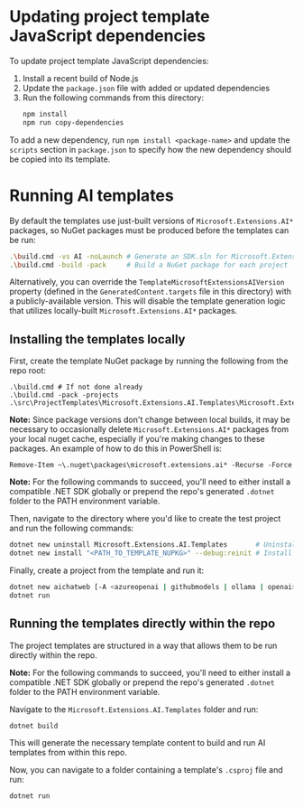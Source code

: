 # Updating project template JavaScript dependencies

To update project template JavaScript dependencies:
1. Install a recent build of Node.js
2. Update the `package.json` file with added or updated dependencies
3. Run the following commands from this directory:
    ```sh
    npm install
    npm run copy-dependencies
    ```

To add a new dependency, run `npm install <package-name>` and update the `scripts` section in `package.json` to specify how the new dependency should be copied into its template.

# Running AI templates

By default the templates use just-built versions of `Microsoft.Extensions.AI*` packages, so NuGet packages must be produced before the templates can be run:
```sh
.\build.cmd -vs AI -noLaunch # Generate an SDK.sln for Microsoft.Extensions.AI* projects
.\build.cmd -build -pack     # Build a NuGet package for each project
```

Alternatively, you can override the `TemplateMicrosoftExtensionsAIVersion` property (defined in the `GeneratedContent.targets` file in this directory) with a publicly-available version. This will disable the template generation logic that utilizes locally-built `Microsoft.Extensions.AI*` packages.

## Installing the templates locally

First, create the template NuGet package by running the following from the repo root:
```pwsh
.\build.cmd # If not done already
.\build.cmd -pack -projects .\src\ProjectTemplates\Microsoft.Extensions.AI.Templates\Microsoft.Extensions.AI.Templates.csproj
```

**Note:** Since package versions don't change between local builds, it may be necessary to occasionally delete `Microsoft.Extensions.AI*` packages from your local nuget cache, especially if you're making changes to these packages. An example of how to do this in PowerShell is:
```pwsh
Remove-Item ~\.nuget\packages\microsoft.extensions.ai* -Recurse -Force
```

**Note:** For the following commands to succeed, you'll need to either install a compatible .NET SDK globally or prepend the repo's generated `.dotnet` folder to the PATH environment variable.

Then, navigate to the directory where you'd like to create the test project and run the following commands:
```sh
dotnet new uninstall Microsoft.Extensions.AI.Templates       # Uninstall any existing version of the templates
dotnet new install "<PATH_TO_TEMPLATE_NUPKG>" --debug:reinit # Install the template from the generated .nupkg file (in the artifacts/packages folder)
```

Finally, create a project from the template and run it:
```sh
dotnet new aichatweb [-A <azureopenai | githubmodels | ollama | openai>] [-V <azureaisearch | local>]
dotnet run
```

## Running the templates directly within the repo

The project templates are structured in a way that allows them to be run directly within the repo.

**Note:** For the following commands to succeed, you'll need to either install a compatible .NET SDK globally or prepend the repo's generated `.dotnet` folder to the PATH environment variable.

Navigate to the `Microsoft.Extensions.AI.Templates` folder and run:
```sh
dotnet build
```

This will generate the necessary template content to build and run AI templates from within this repo.

Now, you can navigate to a folder containing a template's `.csproj` file and run:
```sh
dotnet run
```
